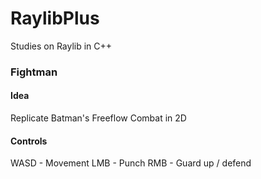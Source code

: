# RaylibPlus
Studies on Raylib in C++

### Fightman
#### Idea
Replicate Batman's Freeflow Combat in 2D

#### Controls
WASD - Movement
LMB - Punch
RMB - Guard up / defend